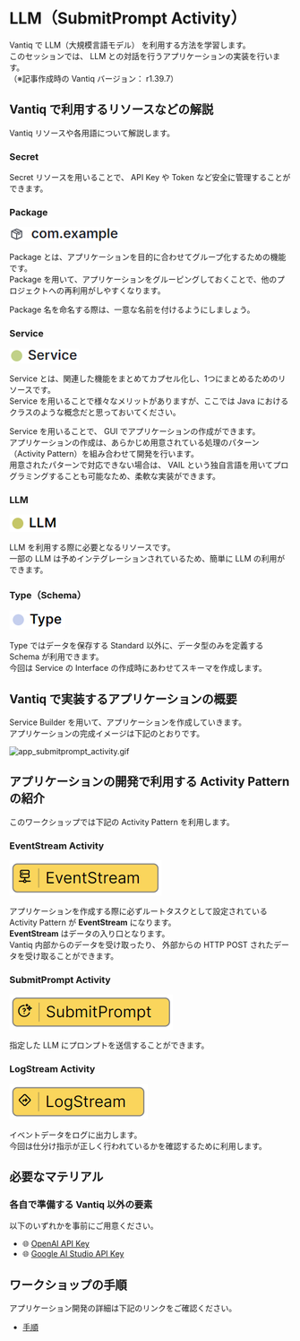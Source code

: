 # LLM（SubmitPrompt Activity）

Vantiq で LLM（大規模言語モデル） を利用する方法を学習します。  
このセッションでは、 LLM との対話を行うアプリケーションの実装を行います。  
（※記事作成時の Vantiq バージョン： r1.39.7）  

## Vantiq で利用するリソースなどの解説

Vantiq リソースや各用語について解説します。

### Secret

Secret リソースを用いることで、 API Key や Token など安全に管理することができます。  

### Package

![resource_package.png](./imgs/resource_package.png)

Package とは、アプリケーションを目的に合わせてグループ化するための機能です。  
Package を用いて、アプリケーションをグルーピングしておくことで、他のプロジェクトへの再利用がしやすくなります。  

Package 名を命名する際は、一意な名前を付けるようにしましょう。  

### Service

![resource_service.png](./imgs/resource_service.png)

Service とは、関連した機能をまとめてカプセル化し、1つにまとめるためのリソースです。  
Service を用いることで様々なメリットがありますが、ここでは Java におけるクラスのような概念だと思っておいてください。  

Service を用いることで、 GUI でアプリケーションの作成ができます。  
アプリケーションの作成は、あらかじめ用意されている処理のパターン（Activity Pattern）を組み合わせて開発を行います。  
用意されたパターンで対応できない場合は、 VAIL という独自言語を用いてプログラミングすることも可能なため、柔軟な実装ができます。  

### LLM

![resource_llm.png](./imgs/resource_llm.png)

LLM を利用する際に必要となるリソースです。  
一部の LLM は予めインテグレーションされているため、簡単に LLM の利用ができます。  

### Type（Schema）

![resource_type.png](./imgs/resource_type.png)

Type ではデータを保存する Standard 以外に、データ型のみを定義する Schema が利用できます。  
今回は Service の Interface の作成時にあわせてスキーマを作成します。  

## Vantiq で実装するアプリケーションの概要

Service Builder を用いて、アプリケーションを作成していきます。  
アプリケーションの完成イメージは下記のとおりです。  

![app_submitprompt_activity.gif](./imgs/app_submitprompt_activity.gif)

## アプリケーションの開発で利用する Activity Pattern の紹介

このワークショップでは下記の Activity Pattern を利用します。

### EventStream Activity

![activitypattern_eventstream.png](./imgs/activitypattern_eventstream.png)

アプリケーションを作成する際に必ずルートタスクとして設定されている Activity Pattern が **EventStream** になります。  
**EventStream** はデータの入り口となります。  
Vantiq 内部からのデータを受け取ったり、 外部からの HTTP POST されたデータを受け取ることができます。  

### SubmitPrompt Activity

![activitypattern_submitprompt.png](./imgs/activitypattern_submitprompt.png)

指定した LLM にプロンプ​​トを送信することができます。

### LogStream Activity

![activitypattern_logstream.png](./imgs/activitypattern_logstream.png)

イベントデータをログに出力します。  
今回は仕分け指示が正しく行われているかを確認するために利用します。  

## 必要なマテリアル

### 各自で準備する Vantiq 以外の要素

以下のいずれかを事前にご用意ください。

- :globe_with_meridians: [OpenAI API Key](https://platform.openai.com/api-keys)
- :globe_with_meridians: [Google AI Studio API Key](https://aistudio.google.com/app/apikey)

## ワークショップの手順

アプリケーション開発の詳細は下記のリンクをご確認ください。  

- [手順](./instruction.md)
